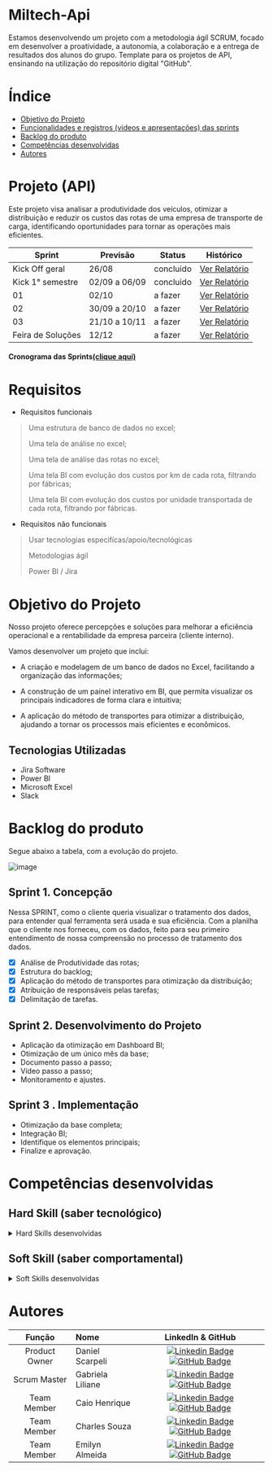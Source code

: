 # Miltech-Api
Estamos desenvolvendo um projeto com a metodologia ágil SCRUM, focado em desenvolver a proatividade, a autonomia, a colaboração e a entrega de resultados dos alunos do grupo. 
Template para os projetos de API, ensinando na utilização do repositório digital "GitHub". 


# Índice
* [Objetivo do Projeto](#objetivo-do-projeto)
* [Funcionalidades e registros (vídeos e apresentações) das sprints](#funcionalidades-e-registros-(vídeos-e-apresentações)-das-sprints)
* [Backlog do produto](#Backlog-do-produto)
* [Competências desenvolvidas](#competências-desenvolvidas)
* [Autores](#autores)

# Projeto (API) 
Este projeto visa analisar a produtividade dos veículos, otimizar a distribuição e reduzir os custos das rotas de uma empresa de transporte de carga, identificando oportunidades para tornar as operações mais eficientes.

Sprint | Previsão | Status| Histórico|
|------|--------|------|--------|
|Kick Off geral |  26/08  | concluido | [Ver Relatório]() |
|Kick 1° semestre | 02/09 a 06/09 | concluido | [Ver Relatório]() |
|01| 02/10 | a fazer | [Ver Relatório](https://fatecspgov.sharepoint.com/:w:/r/sites/MILTECH/_layouts/15/Doc2.aspx?action=edit&sourcedoc=%7B394b0259-b97d-4d97-83f2-31278de30260%7D&wdOrigin=TEAMS-WEB.teamsSdk_ns.rwc&wdExp=TEAMS-TREATMENT&wdhostclicktime=1727391363052&web=1) |
|02| 30/09 a 20/10 | a fazer | [Ver Relatório]() |
|03| 21/10 a 10/11 | a fazer | [Ver Relatório]() |
|Feira de Soluções | 12/12 | a fazer | [Ver Relatório]() | 

#### Cronograma das Sprints[(clique aqui)](https://github.com/users/LuxLogistic/projects/1)

# Requisitos

* Requisitos funcionais
  
>Uma estrutura de banco de dados no excel;
>
>Uma tela de análise no excel;
>
>Uma tela de análise das rotas no excel;
>
>Uma tela BI com evolução dos custos por km de cada rota, filtrando por fábricas;
>
>Uma tela BI com evolução dos custos por unidade transportada de cada rota, filtrando por fábricas.

 
* Requisitos não funcionais

>Usar tecnologias especifícas/apoio/tecnológicas
>
>Metodologias ágil
>
>Power BI / Jira 



# Objetivo do Projeto
Nosso projeto oferece percepções e soluções para melhorar a eficiência operacional e a rentabilidade da empresa parceira (cliente interno).

Vamos desenvolver um projeto que inclui:

- A criação e modelagem de um banco de dados no Excel, facilitando a organização das informações;

- A construção de um painel interativo em BI, que permita visualizar os principais indicadores de forma clara e intuitiva;

- A aplicação do método de transportes para otimizar a distribuição, ajudando a tornar os processos mais eficientes e econômicos.
  








## Tecnologias Utilizadas

* Jira Software
* Power BI 
* Microsoft Excel
* Slack



# Backlog do produto
Segue abaixo a tabela, com a evolução do projeto.


![image](https://github.com/user-attachments/assets/fc3d37e6-3405-47f9-a074-f43b7b56b761)






## Sprint 1. Concepção
Nessa SPRINT, como o cliente queria visualizar o tratamento dos dados, para entender qual ferramenta será usada e sua eficiência. Com a planilha que o cliente nos forneceu, com os dados, feito para seu primeiro entendimento de nossa compreensão no processo de tratamento dos dados.

- [x] Análise de Produtividade das rotas;
- [x] Estrutura do backlog;
- [x] Aplicação do método de transportes para otimização da distribuição;
- [x] Atribuição de responsáveis pelas tarefas;
- [x] Delimitação de tarefas.

## Sprint 2. Desenvolvimento do Projeto
* Aplicação da otimização em Dashboard BI;
* Otimização de um único mês da base;
* Documento passo a passo;
* Vídeo passo a passo;
* Monitoramento e ajustes.
      
## Sprint 3 . Implementação
* Otimização da base completa;
* Integração BI;
* Identifique os elementos principais;
* Finalize e aprovação.
      



  
# Competências desenvolvidas

## Hard Skill (saber tecnológico)
<details>
<summary>Hard Skills desenvolvidas</summary>
  
| Tecnologia/Metodologia | Classificação |
| ---------------------- | ------------- |
| GitHub | ★ ★ ★ ★ ★ ★ ★ ☆ ☆ ☆ |
| Gestão de Projetos | ★ ★ ★ ★ ★ ★ ☆ ☆ ☆ ☆ |
| Scrum Master | ★ ★ ★ ★ ★ ★ ★ ☆ ☆ ☆ |
| Prodct Owner | ★ ★ ★ ★ ★ ★ ★ ☆ ☆ ☆ |
| Git Projects | ★ ★ ★ ★ ★ ★ ★ ☆ ☆ ☆ |
 
</details>

## Soft Skill (saber comportamental)
<details>
<summary>Soft Skills desenvolvidas</summary>

| Habilidades | Classificação |
| ---------------------- | ------------- |
| Colaboração | ★ ★ ★ ★ ★ ☆ ☆ ☆ ☆ ☆ |
| Proatividade| ★ ★ ★ ★ ★ ★ ☆ ☆ ☆ ☆ |
| Pensamento Crítico | ★ ★ ★ ★ ★ ★ ★ ☆ ☆ ☆ |
| Gerenciamento de Tempo | ★ ★ ★ ★ ★ ★ ★ ☆ ☆ ☆ |
| Adaptabilidade | ★ ★ ★ ★ ★ ★ ★ ☆ ☆ ☆ |
| Resiliência | ★ ★ ★ ★ ★ ★ ★ ☆ ☆ ☆ |

</details>

# Autores
|    Função     | Nome                                  |                                                                                                                                                      LinkedIn & GitHub                                                                                                                                                      |
| :-----------: | :------------------------------------ | :-------------------------------------------------------------------------------------------------------------------------------------------------------------------------------------------------------------------------------------------------------------------------------------------------------------------------: |
| Product Owner | Daniel Scarpeli         |     [![Linkedin Badge](https://img.shields.io/badge/Linkedin-blue?style=flat-square&logo=Linkedin&logoColor=white)](https://www.linkedin.com/in/daniel-scarpelli-369a8522?utm) [![GitHub Badge](https://img.shields.io/badge/GitHub-111217?style=flat-square&logo=github&logoColor=white)](https://github.com/Scarpeli)  
| Scrum Master  | Gabriela Liliane |      [![Linkedin Badge](https://img.shields.io/badge/Linkedin-blue?style=flat-square&logo=Linkedin&logoColor=white)](https://www.linkedin.com/in/gabriela-liliane-976001140?utm) [![GitHub Badge](https://img.shields.io/badge/GitHub-111217?style=flat-square&logo=github&logoColor=white)](https://github.com/MariaGabrielaReis)     |
| Team Member   | Caio Henrique              |         [![Linkedin Badge](https://img.shields.io/badge/Linkedin-blue?style=flat-square&logo=Linkedin&logoColor=white)](https://www.linkedin.com/in/caio-henrique-4828121a3?utm) [![GitHub Badge](https://img.shields.io/badge/GitHub-111217?style=flat-square&logo=github&logoColor=white)](https://github.com/caiohsr10)        |
|  Team Member  | Charles Souza                 |         [![Linkedin Badge](https://img.shields.io/badge/Linkedin-blue?style=flat-square&logo=Linkedin&logoColor=white)](https://www.linkedin.com/in/charles-souza-2a8188198?utm) [![GitHub Badge](https://img.shields.io/badge/GitHub-111217?style=flat-square&logo=github&logoColor=white)](https://github.com/Charlesdesb)        |
|  Team Member  | Emilyn Almeida                 |   [![Linkedin Badge](https://img.shields.io/badge/Linkedin-blue?style=flat-square&logo=Linkedin&logoColor=white)](https://www.linkedin.com/in/emilyn-almeida-0a6143247?utm) [![GitHub Badge](https://img.shields.io/badge/GitHub-111217?style=flat-square&logo=github&logoColor=white)](https://github.com/emilynn16)   |

